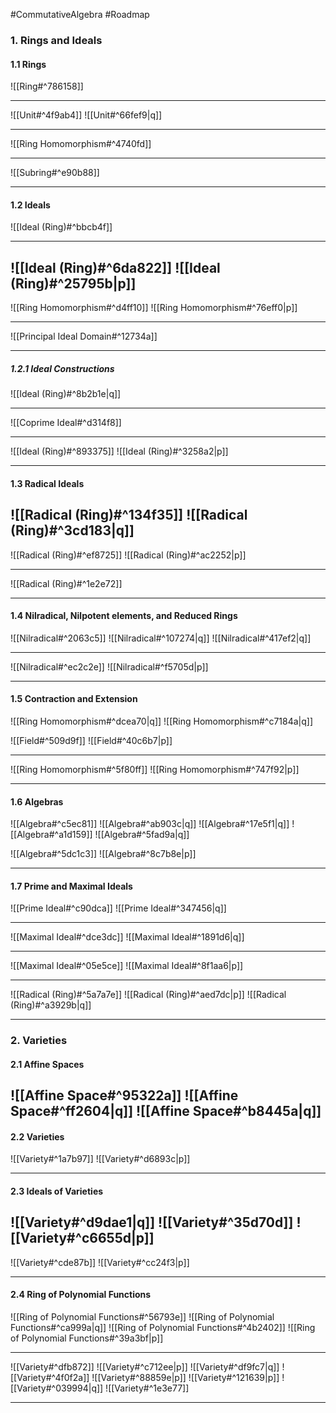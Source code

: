 #CommutativeAlgebra #Roadmap 

### 1. Rings and Ideals
#### 1.1 Rings
![[Ring#^786158]]

---

![[Unit#^4f9ab4]]
![[Unit#^66fef9|q]]

---
![[Ring Homomorphism#^4740fd]]

---
![[Subring#^e90b88]]

---

#### 1.2 Ideals
![[Ideal (Ring)#^bbcb4f]]

---
![[Ideal (Ring)#^6da822]]
![[Ideal (Ring)#^25795b|p]]
---
![[Ring Homomorphism#^d4ff10]]
![[Ring Homomorphism#^76eff0|p]]

---
![[Principal Ideal Domain#^12734a]]

---
##### 1.2.1 Ideal Constructions
![[Ideal (Ring)#^8b2b1e|q]]

---
![[Coprime Ideal#^d314f8]]

---
![[Ideal (Ring)#^893375]]
![[Ideal (Ring)#^3258a2|p]]

---


#### 1.3 Radical Ideals
![[Radical (Ring)#^134f35]]
![[Radical (Ring)#^3cd183|q]]
---
![[Radical (Ring)#^ef8725]]
![[Radical (Ring)#^ac2252|p]]

---
![[Radical (Ring)#^1e2e72]]

---
#### 1.4 Nilradical, Nilpotent elements, and Reduced Rings
![[Nilradical#^2063c5]]
![[Nilradical#^107274|q]]
![[Nilradical#^417ef2|q]]

---

![[Nilradical#^ec2c2e]]
![[Nilradical#^f5705d|p]]

---
#### 1.5 Contraction and Extension
![[Ring Homomorphism#^dcea70|q]]
![[Ring Homomorphism#^c7184a|q]]


![[Field#^509d9f]]
![[Field#^40c6b7|p]]

---
![[Ring Homomorphism#^5f80ff]]
![[Ring Homomorphism#^747f92|p]]

---
#### 1.6 Algebras
![[Algebra#^c5ec81]]
![[Algebra#^ab903c|q]]
![[Algebra#^17e5f1|q]]
![[Algebra#^a1d159]]
![[Algebra#^5fad9a|q]]

![[Algebra#^5dc1c3]]
![[Algebra#^8c7b8e|p]]

---
#### 1.7 Prime and Maximal Ideals

![[Prime Ideal#^c90dca]]
![[Prime Ideal#^347456|q]]

---
![[Maximal Ideal#^dce3dc]]
![[Maximal Ideal#^1891d6|q]]

---
![[Maximal Ideal#^05e5ce]]
![[Maximal Ideal#^8f1aa6|p]]


---
![[Radical (Ring)#^5a7a7e]]
![[Radical (Ring)#^aed7dc|p]]
![[Radical (Ring)#^a3929b|q]]

---

### 2. Varieties
#### 2.1 Affine Spaces
![[Affine Space#^95322a]]
![[Affine Space#^ff2604|q]]
![[Affine Space#^b8445a|q]]
---
#### 2.2 Varieties
![[Variety#^1a7b97]]
![[Variety#^d6893c|p]]

---
#### 2.3 Ideals of Varieties
![[Variety#^d9dae1|q]]
![[Variety#^35d70d]]
![[Variety#^c6655d|p]]
---
![[Variety#^cde87b]]
![[Variety#^cc24f3|p]]

---
#### 2.4 Ring of Polynomial Functions
![[Ring of Polynomial Functions#^56793e]]
![[Ring of Polynomial Functions#^ca999a|q]]
![[Ring of Polynomial Functions#^4b2402]]
![[Ring of Polynomial Functions#^39a3bf|p]]

---
![[Variety#^dfb872]]
![[Variety#^c712ee|p]]
![[Variety#^df9fc7|q]]
![[Variety#^4f0f2a]]
![[Variety#^88859e|p]]
![[Variety#^121639|p]]
![[Variety#^039994|q]]
![[Variety#^1e3e77]]

---
